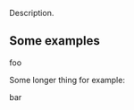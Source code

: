 

<!-- Start /home/charles/Repositories/doxstrap/examples/fixtures/titles.js -->



Description.

## Some examples

 foo

Some longer thing
for example:

 bar




<!-- End /home/charles/Repositories/doxstrap/examples/fixtures/titles.js -->

